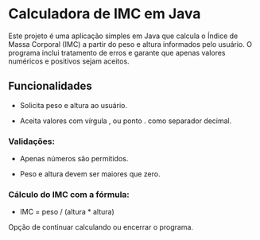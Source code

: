 # Calculadora de IMC em Java

Este projeto é uma aplicação simples em Java que calcula o Índice de Massa Corporal (IMC) a partir do peso e altura informados pelo usuário.
O programa inclui tratamento de erros e garante que apenas valores numéricos e positivos sejam aceitos.

## Funcionalidades

  - Solicita peso e altura ao usuário.

  - Aceita valores com vírgula , ou ponto . como separador decimal.

### Validações:

  - Apenas números são permitidos.

  - Peso e altura devem ser maiores que zero.

### Cálculo do IMC com a fórmula:

  - IMC = peso / (altura * altura)

  
  Opção de continuar calculando ou encerrar o programa.
